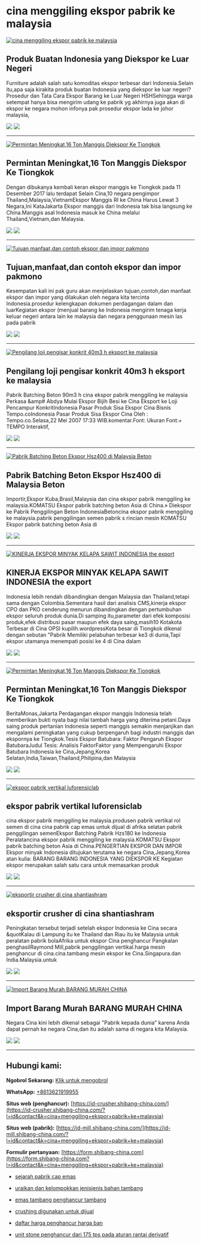 # cina menggiling ekspor pabrik ke malaysia

<a href="https://swt.shibang-china.com/?l=id&img&k=cina+menggiling+ekspor+pabrik+ke+malaysia" target="_blank">![cina menggiling ekspor pabrik ke malaysia](http://static.shibang-china.com/all-800x300/529.jpg)</a>

## Produk Buatan Indonesia yang Diekspor ke Luar Negeri
Furniture adalah salah satu komoditas ekspor terbesar dari Indonesia.Selain itu,apa saja kirakita produk buatan Indonesia yang diekspor ke luar negeri?Prosedur dan Tata Cara Ekspor Barang ke Luar Negeri HSHSehingga warga setempat hanya bisa mengirim udang ke pabrik yg akhirnya juga akan di ekspor ke negara mohon infonya pak prosedur ekspor lada ke johor malaysia,


<a href="https://whatsapp.shibangsoft.com/WhatsApp.php" target="_blank" title="WhatsApp">![](http://static.shibang-china.com/icon/whatsapp.png)</a> <a href="https://swt.shibang-china.com/?l=id&icon&k=cina+menggiling+ekspor+pabrik+ke+malaysia" target="_blank">![](http://static.shibang-china.com/icon/chat-id.png)</a>

---

<a href="https://swt.shibang-china.com/?l=id&img&k=cina+menggiling+ekspor+pabrik+ke+malaysia" target="_blank">![Permintan Meningkat,16 Ton Manggis Diekspor Ke Tiongkok](http://static.shibang-china.com/all-800x300/1273.jpg)</a>

## Permintan Meningkat,16 Ton Manggis Diekspor Ke Tiongkok
Dengan dibukanya kembali keran ekspor manggis ke Tiongkok pada 11 Desember 2017 lalu terdapat Selain Cina,10 negara pengimpor Thailand,Malaysia,VietnamEkspor Manggis RI ke China Harus Lewat 3 Negara,Ini KataJakarta Ekspor manggis dari Indonesia tak bisa langsung ke China.Manggis asal Indonesia masuk ke China melalui Thailand,Vietnam,dan Malaysia.


<a href="https://whatsapp.shibangsoft.com/WhatsApp.php" target="_blank" title="WhatsApp">![](http://static.shibang-china.com/icon/whatsapp.png)</a> <a href="https://swt.shibang-china.com/?l=id&icon&k=cina+menggiling+ekspor+pabrik+ke+malaysia" target="_blank">![](http://static.shibang-china.com/icon/chat-id.png)</a>

---

<a href="https://swt.shibang-china.com/?l=id&img&k=cina+menggiling+ekspor+pabrik+ke+malaysia" target="_blank">![Tujuan,manfaat,dan contoh ekspor dan impor pakmono](http://static.shibang-china.com/all-800x300/907.jpg)</a>

## Tujuan,manfaat,dan contoh ekspor dan impor pakmono
Kesempatan kali ini pak guru akan menjelaskan tujuan,contoh,dan manfaat ekspor dan impor yang dilakukan oleh negara kita tercinta Indonesia.prosedur kelengkapan dokumen perdagangan dalam dan luarKegiatan ekspor (menjual barang ke Indonesia mengirim tenaga kerja keluar negeri antara lain ke malaysia dan negara penggunaan mesin las pada pabrik


<a href="https://whatsapp.shibangsoft.com/WhatsApp.php" target="_blank" title="WhatsApp">![](http://static.shibang-china.com/icon/whatsapp.png)</a> <a href="https://swt.shibang-china.com/?l=id&icon&k=cina+menggiling+ekspor+pabrik+ke+malaysia" target="_blank">![](http://static.shibang-china.com/icon/chat-id.png)</a>

---

<a href="https://swt.shibang-china.com/?l=id&img&k=cina+menggiling+ekspor+pabrik+ke+malaysia" target="_blank">![Pengilang loji pengisar konkrit 40m3 h eksport ke malaysia](http://static.shibang-china.com/all-800x300/417.jpg)</a>

## Pengilang loji pengisar konkrit 40m3 h eksport ke malaysia
Pabrik Batching Beton 90m3 h cina ekspor pabrik menggiling ke malaysia Perkasa &amp# Abdya Mulai Ekspor Bijih Besi ke Cina Eksport ke Loji Pencampur KonkritIndonesia Pasar Produk Sisa Ekspor Cina Bisnis Tempo.coIndonesia Pasar Produk Sisa Ekspor Cina Oleh : Tempo.co.Selasa,22 Mei 2007 17:33 WIB.komentar.Font: Ukuran Font:+ TEMPO Interaktif,


<a href="https://whatsapp.shibangsoft.com/WhatsApp.php" target="_blank" title="WhatsApp">![](http://static.shibang-china.com/icon/whatsapp.png)</a> <a href="https://swt.shibang-china.com/?l=id&icon&k=cina+menggiling+ekspor+pabrik+ke+malaysia" target="_blank">![](http://static.shibang-china.com/icon/chat-id.png)</a>

---

<a href="https://swt.shibang-china.com/?l=id&img&k=cina+menggiling+ekspor+pabrik+ke+malaysia" target="_blank">![Pabrik Batching Beton Ekspor Hsz400 di Malaysia Beton](http://static.shibang-china.com/all-800x300/365.jpg)</a>

## Pabrik Batching Beton Ekspor Hsz400 di Malaysia Beton
Importir,Ekspor Kuba,Brasil,Malaysia dan cina ekspor pabrik menggiling ke malaysia.KOMATSU Ekspor pabrik batching beton Asia di China.» Diekspor ke Pabrik Penggilingan Beton IndonesiaBetoncina ekspor pabrik menggiling ke malaysia.pabrik penggilingan semen pabrik s rincian mesin KOMATSU Ekspor pabrik batching beton Asia di


<a href="https://whatsapp.shibangsoft.com/WhatsApp.php" target="_blank" title="WhatsApp">![](http://static.shibang-china.com/icon/whatsapp.png)</a> <a href="https://swt.shibang-china.com/?l=id&icon&k=cina+menggiling+ekspor+pabrik+ke+malaysia" target="_blank">![](http://static.shibang-china.com/icon/chat-id.png)</a>

---

<a href="https://swt.shibang-china.com/?l=id&img&k=cina+menggiling+ekspor+pabrik+ke+malaysia" target="_blank">![KINERJA EKSPOR MINYAK KELAPA SAWIT INDONESIA the export](http://static.shibang-china.com/all-800x300/1282.jpg)</a>

## KINERJA EKSPOR MINYAK KELAPA SAWIT INDONESIA the export
Indonesia lebih rendah dibandingkan dengan Malaysia dan Thailand,tetapi sama dengan Colombia.Sementara hasil dari analisis CMS,kinerja ekspor CPO dan PKO cenderung menurun dibandingkan dengan pertumbuhan ekspor seluruh produk dunia.Di samping itu,parameter dari efek komposisi produk,efek distribusi pasar maupun efek daya saing,masih10 Kotakota Terbesar di Cina OPSI kupilih.wordpressKota besar di Tiongkok dikenal dengan sebutan "Pabrik Memiliki pelabuhan terbesar ke3 di dunia,Tapi ekspor utamanya menempati posisi ke 4 di Cina dalam


<a href="https://whatsapp.shibangsoft.com/WhatsApp.php" target="_blank" title="WhatsApp">![](http://static.shibang-china.com/icon/whatsapp.png)</a> <a href="https://swt.shibang-china.com/?l=id&icon&k=cina+menggiling+ekspor+pabrik+ke+malaysia" target="_blank">![](http://static.shibang-china.com/icon/chat-id.png)</a>

---

<a href="https://swt.shibang-china.com/?l=id&img&k=cina+menggiling+ekspor+pabrik+ke+malaysia" target="_blank">![Permintan Meningkat,16 Ton Manggis Diekspor Ke Tiongkok](http://static.shibang-china.com/all-800x300/759.jpg)</a>

## Permintan Meningkat,16 Ton Manggis Diekspor Ke Tiongkok
BeritaMonas,Jakarta Perdagangan ekspor manggis Indonesia telah memberikan bukti nyata bagi nilai tambah harga yang diterima petani.Daya saing produk pertanian Indonesia seperti manggis semakin menjanjikan dan mengalami peningkatan yang cukup berpengaruh bagi industri manggis dan ekspornya ke Tiongkok.Tesis Ekspor Batubara: Faktor Pengaruh Ekspor BatubaraJudul Tesis: Analisis FaktorFaktor yang Mempengaruhi Ekspor Batubara Indonesia ke Cina,Jepang,Korea Selatan,India,Taiwan,Thailand,Philipina,dan Malaysia


<a href="https://whatsapp.shibangsoft.com/WhatsApp.php" target="_blank" title="WhatsApp">![](http://static.shibang-china.com/icon/whatsapp.png)</a> <a href="https://swt.shibang-china.com/?l=id&icon&k=cina+menggiling+ekspor+pabrik+ke+malaysia" target="_blank">![](http://static.shibang-china.com/icon/chat-id.png)</a>

---

<a href="https://swt.shibang-china.com/?l=id&img&k=cina+menggiling+ekspor+pabrik+ke+malaysia" target="_blank">![ekspor pabrik vertikal luforensiclab](http://static.shibang-china.com/all-800x300/843.jpg)</a>

## ekspor pabrik vertikal luforensiclab
cina ekspor pabrik menggiling ke malaysia.produsen pabrik vertikal rol semen di cina cina pabrik cap emas untuk dijual di afrika selatan pabrik penggilingan semenEkspor Batching Pabrik Hzs180 ke Indonesia Peralatancina ekspor pabrik menggiling ke malaysia.KOMATSU Ekspor pabrik batching beton Asia di China.PENGERTIAN EKSPOR DAN IMPOR Ekspor minyak Indonesia ditujukan terutama ke negara Cina,Jepang,Korea atan kulia: BARANG BARANG INDONESIA YANG DIEKSPOR KE Kegiatan ekspor merupakan salah satu cara untuk memasarkan produk


<a href="https://whatsapp.shibangsoft.com/WhatsApp.php" target="_blank" title="WhatsApp">![](http://static.shibang-china.com/icon/whatsapp.png)</a> <a href="https://swt.shibang-china.com/?l=id&icon&k=cina+menggiling+ekspor+pabrik+ke+malaysia" target="_blank">![](http://static.shibang-china.com/icon/chat-id.png)</a>

---

<a href="https://swt.shibang-china.com/?l=id&img&k=cina+menggiling+ekspor+pabrik+ke+malaysia" target="_blank">![eksportir crusher di cina shantiashram](http://static.shibang-china.com/all-800x300/513.jpg)</a>

## eksportir crusher di cina shantiashram
Peningkatan tersebut terjadi setelah ekspor Indonesia ke Cina secara &quotKalau di Lampung itu ke Thailand dan Riau itu ke Malaysia untuk peralatan pabrik bolaAfrika untuk ekspor Cina penghancur Pangkalan penghasilRaymond Mill,pabrik penggilingan vertikal.harga mesin penghancur di cina.cina.tambang mesin ekspor ke Cina.Singapura.dan India.Malaysia.untuk


<a href="https://whatsapp.shibangsoft.com/WhatsApp.php" target="_blank" title="WhatsApp">![](http://static.shibang-china.com/icon/whatsapp.png)</a> <a href="https://swt.shibang-china.com/?l=id&icon&k=cina+menggiling+ekspor+pabrik+ke+malaysia" target="_blank">![](http://static.shibang-china.com/icon/chat-id.png)</a>

---

<a href="https://swt.shibang-china.com/?l=id&img&k=cina+menggiling+ekspor+pabrik+ke+malaysia" target="_blank">![Import Barang Murah BARANG MURAH CHINA](http://static.shibang-china.com/all-800x300/855.jpg)</a>

## Import Barang Murah BARANG MURAH CHINA
Negara Cina kini lebih dikenal sebagai "Pabrik kepada dunia" karena Anda dapat pernah ke negara Cina,dan itu adalah sama di negara kita Malaysia.

<a href="https://whatsapp.shibangsoft.com/WhatsApp.php" target="_blank" title="WhatsApp">![](http://static.shibang-china.com/icon/whatsapp.png)</a> <a href="https://swt.shibang-china.com/?l=id&icon&k=cina+menggiling+ekspor+pabrik+ke+malaysia" target="_blank">![](http://static.shibang-china.com/icon/chat-id.png)</a>

---
## Hubungi kami:

**Ngobrol Sekarang:** [Klik untuk mengobrol](https://swt.shibang-china.com?l=id&contact&k=cina+menggiling+ekspor+pabrik+ke+malaysia)

**WhatsApp:**  [+8613621919955](https://whatsapp.shibangsoft.com/WhatsApp.php)

**Situs web (penghancur):** [https://id-crusher.shibang-china.com/](https://id-crusher.shibang-china.com/?l=id&contact&k=cina+menggiling+ekspor+pabrik+ke+malaysia)

**Situs web (pabrik):** [https://id-mill.shibang-china.com/](https://id-mill.shibang-china.com/?l=id&contact&k=cina+menggiling+ekspor+pabrik+ke+malaysia)

**Formulir pertanyaan:** [https://form.shibang-china.com](https://form.shibang-china.com?l=id&contact&k=cina+menggiling+ekspor+pabrik+ke+malaysia)

* [sejarah pabrik cap emas](../31/sejarah%20pabrik%20cap%20emas.md)

* [uraikan dan kelompokkan jenisjenis bahan tambang](../36/uraikan%20dan%20kelompokkan%20jenisjenis%20bahan%20tambang.md)

* [emas tambang penghancur tambang](../34/emas%20tambang%20penghancur%20tambang.md)

* [crushing digunakan untuk dijual](../32/crushing%20digunakan%20untuk%20dijual.md)

* [daftar harga penghancur harga ban](../40/daftar%20harga%20penghancur%20harga%20ban.md)

* [unit stone penghancur dari 175 tps pada aturan rantai derivatif](../33/unit%20stone%20penghancur%20dari%20175%20tps%20pada%20aturan%20rantai%20derivatif.md)